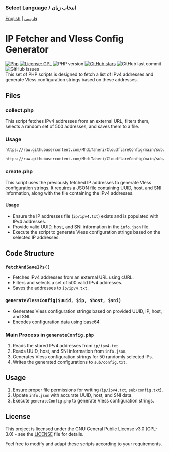 ### Select Language / انتخاب زبان

[English](https://github.com/MhdiTaheri/CloudflareConfig) | [فارسی](#فارسی)
# IP Fetcher and Vless Config Generator
[![Php](https://img.shields.io/badge/php-3670A0?style=for-the-badge&logo=php&logoColor=ffdd54)](https://github.com/MhdiTaheri/CloudflareConfig)
[![License: GPL](https://img.shields.io/badge/License-GPL-blue?style=for-the-badge)](https://github.com/MhdiTaheri/CloudflareConfig/blob/main/LICENSE)
![PHP version](https://img.shields.io/badge/php-%3E%3D8.2-blue?style=for-the-badge)
[![GitHub stars](https://img.shields.io/github/stars/MhdiTaheri/CloudflareConfig?style=for-the-badge)](https://github.com/MhdiTaheri/CloudflareConfig/stargazers)
![GitHub last commit](https://img.shields.io/github/last-commit/MhdiTaheri/CloudflareConfig?style=for-the-badge)
![GitHub issues](https://img.shields.io/github/issues/MhdiTaheri/CloudflareConfig?style=for-the-badge)
<br>
This set of PHP scripts is designed to fetch a list of IPv4 addresses and generate Vless configuration strings based on these addresses.

## Files

### collect.php

This script fetches IPv4 addresses from an external URL, filters them, selects a random set of 500 addresses, and saves them to a file.
<br>
### Usage

```sub
https://raw.githubusercontent.com/MhdiTaheri/CloudflareConfig/main/sub/config.txt
```
```sub
https://raw.githubusercontent.com/MhdiTaheri/CloudflareConfig/main/sub/ipv6.txt
```

### create.php

This script uses the previously fetched IP addresses to generate Vless configuration strings. It requires a JSON file containing UUID, host, and SNI information, along with the file containing the IPv4 addresses.

#### Usage

- Ensure the IP addresses file (`ip/ipv4.txt`) exists and is populated with IPv4 addresses.
- Provide valid UUID, host, and SNI information in the `info.json` file.
- Execute the script to generate Vless configuration strings based on the selected IP addresses.

## Code Structure

### `fetchAndSaveIPs()`

- Fetches IPv4 addresses from an external URL using cURL.
- Filters and selects a set of 500 valid IPv4 addresses.
- Saves the addresses to `ip/ipv4.txt`.

### `generateVlessConfig($uuid, $ip, $host, $sni)`

- Generates Vless configuration strings based on provided UUID, IP, host, and SNI.
- Encodes configuration data using base64.

### Main Process in `generateConfig.php`

1. Reads the stored IPv4 addresses from `ip/ipv4.txt`.
2. Reads UUID, host, and SNI information from `info.json`.
3. Generates Vless configuration strings for 50 randomly selected IPs.
4. Writes the generated configurations to `sub/config.txt`.

## Usage

1. Ensure proper file permissions for writing (`ip/ipv4.txt`, `sub/config.txt`).
2. Update `info.json` with accurate UUID, host, and SNI data.
3. Execute `generateConfig.php` to generate Vless configuration strings.

## License

This project is licensed under the GNU General Public License v3.0 (GPL-3.0) - see the [LICENSE](LICENSE) file for details.

Feel free to modify and adapt these scripts according to your requirements.
